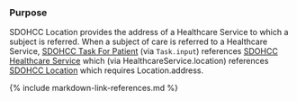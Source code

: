 
### Purpose
SDOHCC Location provides the address of a Healthcare Service to which a subject is referred.
When a subject of care is referred to a Healthcare Service, [SDOHCC Task For Patient](StructureDefinition-SDOHCC-TaskForPatient.html) (via `Task.input`) references [SDOHCC Healthcare Service](StructureDefinition-SDOHCC-HealthcareService.html) which (via HealthcareService.location) references [SDOHCC Location](StructureDefinition-SDOHCC-Location.html) which requires Location.address.


{% include markdown-link-references.md %}